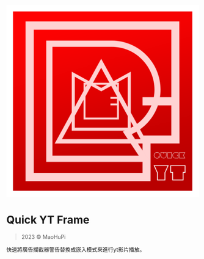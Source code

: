![quickYTFrame_logo](/image/logo.png)
# Quick YT Frame
> 2023 &copy; MaoHuPi

快速將廣告攔截器警告替換成嵌入模式來進行yt影片播放。
